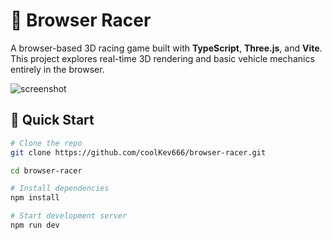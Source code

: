 # 🏁 Browser Racer

A browser-based 3D racing game built with **TypeScript**, **Three.js**, and **Vite**. This project explores real-time 3D rendering and basic vehicle mechanics entirely in the browser.

![screenshot](preview.png) <!-- Optional: Add a preview image of the game -->

## 🚀 Quick Start

```bash
# Clone the repo
git clone https://github.com/coolKev666/browser-racer.git

cd browser-racer

# Install dependencies
npm install

# Start development server
npm run dev
